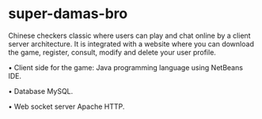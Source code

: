 # super-damas-bro
Chinese checkers classic where users can play and chat online by a client server architecture. It is integrated with a website where you can download the game, register, consult, modify and delete your user profile. 

•	Client side for the game: Java programming language using NetBeans IDE.

•	Database MySQL.

•	Web socket server Apache HTTP.

